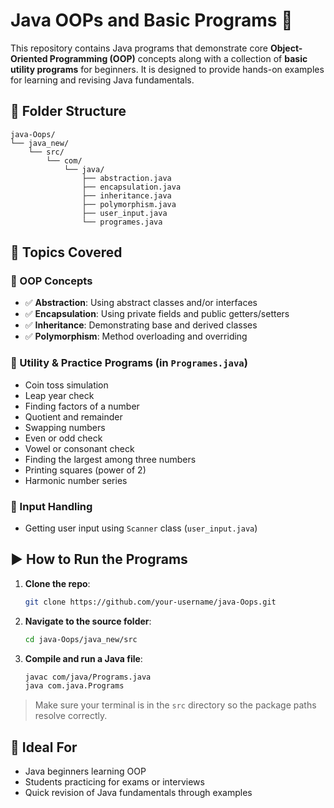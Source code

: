 # Java OOPs and Basic Programs 🚀

This repository contains Java programs that demonstrate core **Object-Oriented Programming (OOP)** concepts along with a collection of **basic utility programs** for beginners. It is designed to provide hands-on examples for learning and revising Java fundamentals.

## 📂 Folder Structure

```
java-Oops/
└── java_new/
    └── src/
        └── com/
            └── java/
                ├── abstraction.java
                ├── encapsulation.java
                ├── inheritance.java
                ├── polymorphism.java
                ├── user_input.java
                └── programes.java
```

## 📘 Topics Covered

### 🔹 OOP Concepts
- ✅ **Abstraction**: Using abstract classes and/or interfaces
- ✅ **Encapsulation**: Using private fields and public getters/setters
- ✅ **Inheritance**: Demonstrating base and derived classes
- ✅ **Polymorphism**: Method overloading and overriding

### 🔹 Utility & Practice Programs (in `Programes.java`)
- Coin toss simulation
- Leap year check
- Finding factors of a number
- Quotient and remainder
- Swapping numbers
- Even or odd check
- Vowel or consonant check
- Finding the largest among three numbers
- Printing squares (power of 2)
- Harmonic number series

### 🔹 Input Handling
- Getting user input using `Scanner` class (`user_input.java`)

## ▶️ How to Run the Programs

1. **Clone the repo**:
   ```bash
   git clone https://github.com/your-username/java-Oops.git
   ```

2. **Navigate to the source folder**:
   ```bash
   cd java-Oops/java_new/src
   ```

3. **Compile and run a Java file**:
   ```bash
   javac com/java/Programs.java
   java com.java.Programs
   ```

> Make sure your terminal is in the `src` directory so the package paths resolve correctly.

## 🧠 Ideal For

- Java beginners learning OOP
- Students practicing for exams or interviews
- Quick revision of Java fundamentals through examples
